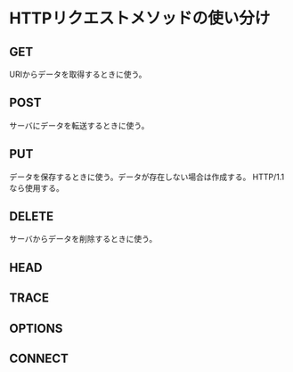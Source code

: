 # HTTPリクエストメソッドの使い分け
## GET
URIからデータを取得するときに使う。
## POST
サーバにデータを転送するときに使う。
## PUT
データを保存するときに使う。データが存在しない場合は作成する。 
HTTP/1.1なら使用する。
## DELETE
サーバからデータを削除するときに使う。
## HEAD
## TRACE
## OPTIONS
## CONNECT
